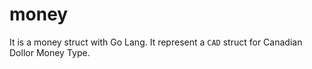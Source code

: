 # money 

It is a money struct with Go Lang. It represent a `CAD` struct for Canadian Dollor Money Type.